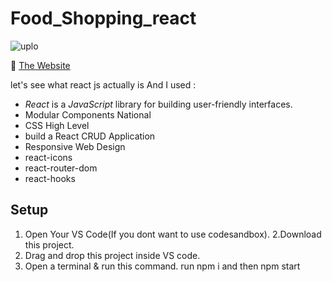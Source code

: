 # Food_Shopping_react

![uplo](https://github.com/amitAsher22/uploading_react/assets/69055006/6a36a43d-3d03-40e8-9240-0b0deb1f5bcb)



:triangular_flag_on_post: <a href="https://recipe-app-ivory-phi.vercel.app/" target="_blank">The Website</a>

let's see what react js actually is And I used : 
- *React* is a *JavaScript* library for building user-friendly interfaces.
- Modular Components National
- CSS High Level
- build a React CRUD Application 
- Responsive Web Design
- react-icons
- react-router-dom
- react-hooks

## Setup

1. Open Your VS Code(If you dont want to use codesandbox).
2.Download this project.
3. Drag and drop this project inside VS code.
4. Open a terminal & run this command. run npm i and then  npm start


